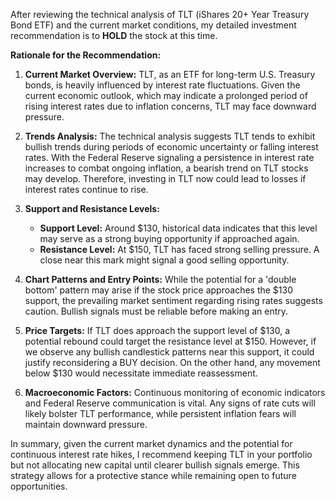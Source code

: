 After reviewing the technical analysis of TLT (iShares 20+ Year Treasury Bond ETF) and the current market conditions, my detailed investment recommendation is to **HOLD** the stock at this time.

**Rationale for the Recommendation:**

1. **Current Market Overview:** TLT, as an ETF for long-term U.S. Treasury bonds, is heavily influenced by interest rate fluctuations. Given the current economic outlook, which may indicate a prolonged period of rising interest rates due to inflation concerns, TLT may face downward pressure.

2. **Trends Analysis:** The technical analysis suggests TLT tends to exhibit bullish trends during periods of economic uncertainty or falling interest rates. With the Federal Reserve signaling a persistence in interest rate increases to combat ongoing inflation, a bearish trend on TLT stocks may develop. Therefore, investing in TLT now could lead to losses if interest rates continue to rise.

3. **Support and Resistance Levels:** 
   - **Support Level:** Around $130, historical data indicates that this level may serve as a strong buying opportunity if approached again.
   - **Resistance Level:** At $150, TLT has faced strong selling pressure. A close near this mark might signal a good selling opportunity.

4. **Chart Patterns and Entry Points:** While the potential for a 'double bottom' pattern may arise if the stock price approaches the $130 support, the prevailing market sentiment regarding rising rates suggests caution. Bullish signals must be reliable before making an entry.

5. **Price Targets:** If TLT does approach the support level of $130, a potential rebound could target the resistance level at $150. However, if we observe any bullish candlestick patterns near this support, it could justify reconsidering a BUY decision. On the other hand, any movement below $130 would necessitate immediate reassessment.

6. **Macroeconomic Factors:** Continuous monitoring of economic indicators and Federal Reserve communication is vital. Any signs of rate cuts will likely bolster TLT performance, while persistent inflation fears will maintain downward pressure.

In summary, given the current market dynamics and the potential for continuous interest rate hikes, I recommend keeping TLT in your portfolio but not allocating new capital until clearer bullish signals emerge. This strategy allows for a protective stance while remaining open to future opportunities.